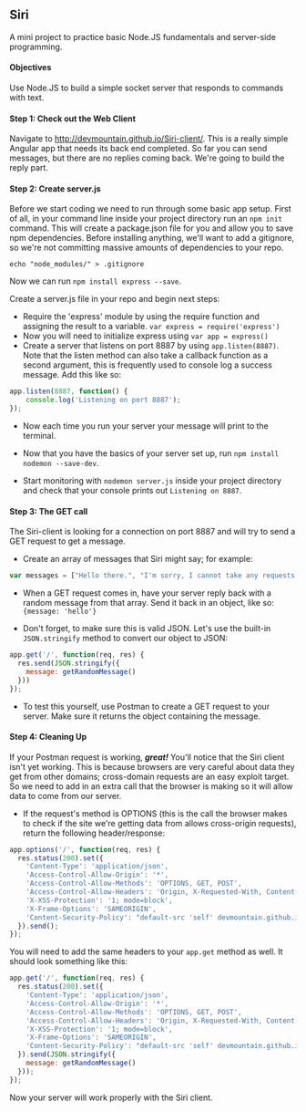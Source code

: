## Siri

A mini project to practice basic Node.JS fundamentals and server-side programming.

#### Objectives
Use Node.JS to build a simple socket server that responds to commands with text.

#### Step 1: Check out the Web Client
Navigate to <http://devmountain.github.io/Siri-client/>. This is a really simple Angular app that needs its back end completed. So far you can send messages, but there are no replies coming back. We're going to build the reply part.

#### Step 2: Create server.js
Before we start coding we need to run through some basic app setup. First of all, in your command line inside your project directory run an `npm init` command. This will create a package.json file for you and allow you to save npm dependencies. Before installing anything, we'll want to add a gitignore, so we're not committing massive amounts of dependencies to your repo.

```shell
echo "node_modules/" > .gitignore

```

Now we can run `npm install express --save`.

Create a server.js file in your repo and begin next steps:
* Require the 'express' module by using the require function and assigning the result to a variable. `var express = require('express')`
* Now you will need to initialize express using `var app = express()`
* Create a server that listens on port 8887 by using `app.listen(8887)`. Note that the listen method can also take a callback function as a second argument, this is frequently used to console log a success message. Add this like so:
```javascript
app.listen(8887, function() {
    console.log('Listening on port 8887');
});
```

* Now each time you run your server your message will print to the terminal.

* Now that you have the basics of your server set up, run `npm install nodemon --save-dev`.

* Start monitoring with `nodemon server.js` inside your project directory and check that your console prints out `Listening on 8887`.

#### Step 3: The GET call
The Siri-client is looking for a connection on port 8887 and will try to send a GET request to get a message.
* Create an array of messages that Siri might say; for example:

```javascript
var messages = ["Hello there.", "I'm sorry, I cannot take any requests at this time.", "I can tell you how to do that."];
```

* When a GET request comes in, have your server reply back with a random message from that array. Send it back in an object, like so: `{message: 'hello'}`

* Don't forget, to make sure this is valid JSON. Let's use the built-in `JSON.stringify` method to convert our object to JSON:

```javascript
app.get('/', function(req, res) {
  res.send(JSON.stringify({
    message: getRandomMessage()
  }))
});
```

* To test this yourself, use Postman to create a GET request to your server. Make sure it returns the object containing the message.

#### Step 4: Cleaning Up
If your Postman request is working, _**great!**_ You'll notice that the Siri client isn't yet working. This is because browsers are very careful about data they get from other domains; cross-domain requests are an easy exploit target. So we need to add in an extra call that the browser is making so it will allow data to come from our server.

* If the request's method is OPTIONS (this is the call the browser makes to check if the site we're getting data from allows cross-origin requests), return the following header/response:

```javascript
app.options('/', function(req, res) {
  res.status(200).set({
    'Content-Type': 'application/json',
    'Access-Control-Allow-Origin': '*',
    'Access-Control-Allow-Methods': 'OPTIONS, GET, POST',
    'Access-Control-Allow-Headers': 'Origin, X-Requested-With, Content-Type, Accept',
    'X-XSS-Protection': '1; mode=block',
    'X-Frame-Options': 'SAMEORIGIN',
    'Content-Security-Policy': "default-src 'self' devmountain.github.io"
  }).send();
});
```

You will need to add the same headers to your `app.get` method as well. It should look something like this:

```javascript
app.get('/', function(req, res) {
  res.status(200).set({
    'Content-Type': 'application/json',
    'Access-Control-Allow-Origin': '*',
    'Access-Control-Allow-Methods': 'OPTIONS, GET, POST',
    'Access-Control-Allow-Headers': 'Origin, X-Requested-With, Content-Type, Accept',
    'X-XSS-Protection': '1; mode=block',
    'X-Frame-Options': 'SAMEORIGIN',
    'Content-Security-Policy': "default-src 'self' devmountain.github.io"
  }).send(JSON.stringify({
    message: getRandomMessage()
  }));
});
```

Now your server will work properly with the Siri client.
